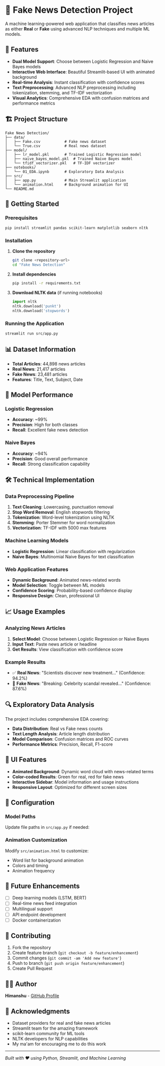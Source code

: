 # 📰 Fake News Detection Project

A machine learning-powered web application that classifies news articles as either **Real** or **Fake** using advanced NLP techniques and multiple ML models.

## 🌟 Features

- **Dual Model Support**: Choose between Logistic Regression and Naive Bayes models
- **Interactive Web Interface**: Beautiful Streamlit-based UI with animated background
- **Real-time Analysis**: Instant classification with confidence scores
- **Text Preprocessing**: Advanced NLP preprocessing including tokenization, stemming, and TF-IDF vectorization
- **Visual Analytics**: Comprehensive EDA with confusion matrices and performance metrics

## 🏗️ Project Structure

```
Fake News Detection/
├── data/
│   ├── Fake.csv           # Fake news dataset
│   └── True.csv           # Real news dataset
├── model/
│   ├── lr_model.pkl       # Trained Logistic Regression model
│   ├── naive_bayes_model.pkl  # Trained Naive Bayes model
│   └── tfidf_vectorizer.pkl   # TF-IDF vectorizer
├── notebooks/
│   └── 01_EDA.ipynb       # Exploratory Data Analysis
├── src/
│   ├── app.py             # Main Streamlit application
│   └── animation.html     # Background animation for UI
└── README.md
```

## 🚀 Getting Started

### Prerequisites

```bash
pip install streamlit pandas scikit-learn matplotlib seaborn nltk
```

### Installation

1. **Clone the repository**

   ```bash
   git clone <repository-url>
   cd "Fake News Detection"
   ```

2. **Install dependencies**

   ```bash
   pip install -r requirements.txt
   ```

3. **Download NLTK data** (if running notebooks)
   ```python
   import nltk
   nltk.download('punkt')
   nltk.download('stopwords')
   ```

### Running the Application

```bash
streamlit run src/app.py
```

## 📊 Dataset Information

- **Total Articles**: 44,898 news articles
- **Real News**: 21,417 articles
- **Fake News**: 23,481 articles
- **Features**: Title, Text, Subject, Date

## 🔬 Model Performance

### Logistic Regression

- **Accuracy**: ~99%
- **Precision**: High for both classes
- **Recall**: Excellent fake news detection

### Naive Bayes

- **Accuracy**: ~94%
- **Precision**: Good overall performance
- **Recall**: Strong classification capability

## 🛠️ Technical Implementation

### Data Preprocessing Pipeline

1. **Text Cleaning**: Lowercasing, punctuation removal
2. **Stop Word Removal**: English stopwords filtering
3. **Tokenization**: Word-level tokenization using NLTK
4. **Stemming**: Porter Stemmer for word normalization
5. **Vectorization**: TF-IDF with 5000 max features

### Machine Learning Models

- **Logistic Regression**: Linear classification with regularization
- **Naive Bayes**: Multinomial Naive Bayes for text classification

### Web Application Features

- **Dynamic Background**: Animated news-related words
- **Model Selection**: Toggle between ML models
- **Confidence Scoring**: Probability-based confidence display
- **Responsive Design**: Clean, professional UI

## 📈 Usage Examples

### Analyzing News Articles

1. **Select Model**: Choose between Logistic Regression or Naive Bayes
2. **Input Text**: Paste news article or headline
3. **Get Results**: View classification with confidence score

### Example Results

- ✅ **Real News**: "Scientists discover new treatment..." (Confidence: 94.2%)
- 🚨 **Fake News**: "Breaking: Celebrity scandal revealed..." (Confidence: 87.6%)

## 🔍 Exploratory Data Analysis

The project includes comprehensive EDA covering:

- **Data Distribution**: Real vs Fake news counts
- **Text Length Analysis**: Article length distribution
- **Model Comparison**: Confusion matrices and ROC curves
- **Performance Metrics**: Precision, Recall, F1-score

## 🎨 UI Features

- **Animated Background**: Dynamic word cloud with news-related terms
- **Color-coded Results**: Green for real, red for fake news
- **Interactive Sidebar**: Model information and usage instructions
- **Responsive Layout**: Optimized for different screen sizes

## 🔧 Configuration

### Model Paths

Update file paths in `src/app.py` if needed:

### Animation Customization

Modify `src/animation.html` to customize:

- Word list for background animation
- Colors and timing
- Animation frequency

## 📝 Future Enhancements

- [ ] Deep learning models (LSTM, BERT)
- [ ] Real-time news feed integration
- [ ] Multilingual support
- [ ] API endpoint development
- [ ] Docker containerization

## 🤝 Contributing

1. Fork the repository
2. Create feature branch (`git checkout -b feature/enhancement`)
3. Commit changes (`git commit -am 'Add new feature'`)
4. Push to branch (`git push origin feature/enhancement`)
5. Create Pull Request


## 👨‍💻 Author

**Himanshu** - [GitHub Profile](https://github.com/HMSthecoder)

## 🙏 Acknowledgments

- Dataset providers for real and fake news articles
- Streamlit team for the amazing framework
- scikit-learn community for ML tools
- NLTK developers for NLP capabilities
- My ma'am for encouraging me to do this work

---

_Built with ❤️ using Python, Streamlit, and Machine Learning_
